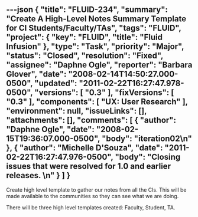---json
{
  "title": "FLUID-234",
  "summary": "Create A High-Level Notes Summary Template for CI Students/Faculty/TAs",
  "tags": "FLUID",
  "project": {
    "key": "FLUID",
    "title": "Fluid Infusion"
  },
  "type": "Task",
  "priority": "Major",
  "status": "Closed",
  "resolution": "Fixed",
  "assignee": "Daphne Ogle",
  "reporter": "Barbara Glover",
  "date": "2008-02-14T14:50:27.000-0500",
  "updated": "2011-02-22T16:27:47.978-0500",
  "versions": [
    "0.3"
  ],
  "fixVersions": [
    "0.3"
  ],
  "components": [
    "UX: User Research"
  ],
  "environment": null,
  "issueLinks": [],
  "attachments": [],
  "comments": [
    {
      "author": "Daphne Ogle",
      "date": "2008-02-15T19:36:07.000-0500",
      "body": "iteration02\n"
    },
    {
      "author": "Michelle D'Souza",
      "date": "2011-02-22T16:27:47.976-0500",
      "body": "Closing issues that were resolved for 1.0 and earlier releases.&#x20;\n"
    }
  ]
}
---
Create high level template to gather our notes from all the CIs.  This will be made available to the communities so they can see what we are doing.

There will be three high level templates created:  Faculty, Student, TA.

        